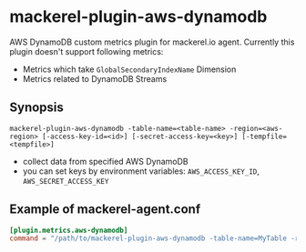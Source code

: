 mackerel-plugin-aws-dynamodb
=================================

AWS DynamoDB custom metrics plugin for mackerel.io agent.
Currently this plugin doesn't support following metrics:

- Metrics which take `GlobalSecondaryIndexName` Dimension
- Metrics related to DynamoDB Streams

## Synopsis

```shell
mackerel-plugin-aws-dynamodb -table-name=<table-name> -region=<aws-region> [-access-key-id=<id>] [-secret-access-key=<key>] [-tempfile=<tempfile>]
```
* collect data from specified AWS DynamoDB
* you can set keys by environment variables: `AWS_ACCESS_KEY_ID`, `AWS_SECRET_ACCESS_KEY`

## Example of mackerel-agent.conf

```toml
[plugin.metrics.aws-dynamodb]
command = "/path/to/mackerel-plugin-aws-dynamodb -table-name=MyTable -region=ap-northeast-1"
```
